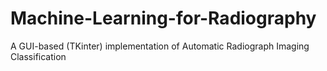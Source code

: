 # Machine-Learning-for-Radiography
A GUI-based (TKinter) implementation of Automatic Radiograph Imaging Classification 

